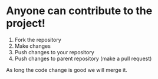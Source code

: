 # Anyone can contribute to the project!

1) Fork the repository
2) Make changes
3) Push changes to your repository
4) Push changes to parent repository (make a pull request)

As long the code change is good we will merge it.
